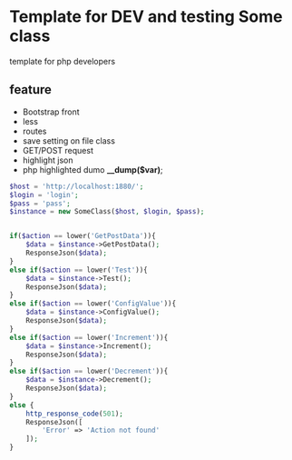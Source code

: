# Template for DEV and testing Some class

template for php developers

## feature
- Bootstrap front
- less 
- routes
- save setting on file class
- GET/POST request
- highlight json
- php highlighted dumo **__dump($var)**;

```php
$host = 'http://localhost:1880/';
$login = 'login';
$pass = 'pass';
$instance = new SomeClass($host, $login, $pass);


if($action == lower('GetPostData')){
    $data = $instance->GetPostData();
    ResponseJson($data);
}
else if($action == lower('Test')){
    $data = $instance->Test();
    ResponseJson($data);
}
else if($action == lower('ConfigValue')){
    $data = $instance->ConfigValue();
    ResponseJson($data);
}
else if($action == lower('Increment')){
    $data = $instance->Increment();
    ResponseJson($data);
}
else if($action == lower('Decrement')){
    $data = $instance->Decrement();
    ResponseJson($data);
}
else {
    http_response_code(501);
    ResponseJson([
        'Error' => 'Action not found'
    ]);
}
```